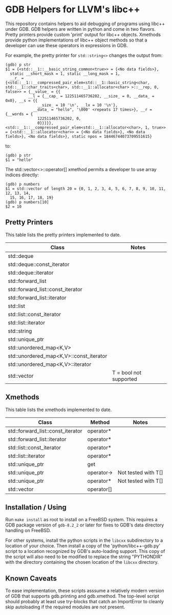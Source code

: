 # GDB Helpers for LLVM's libc++

This repository contains helpers to aid debugging of programs using
libc++ under GDB.  GDB helpers are written in python and come in two
flavors.  Pretty printers provide custom 'print' output for libc++
objects.  Xmethods provide python implementations of libc++ object
methods so that a developer can use these operators in expressions in
GDB.

For example, the pretty printer for `std::string<>` changes the output
from:

```
(gdb) p str
$1 = {<std::__1::__basic_string_common<true>> = {<No data fields>}, 
  static __short_mask = 1, static __long_mask = 1, 
  __r_ = {<std::__1::__compressed_pair_elem<std::__1::basic_string<char, std::__1::char_traits<char>, std::__1::allocator<char> >::__rep, 0, false>> = {__value_ = {{
          __l = {__cap_ = 122511465736202, __size_ = 0, __data_ = 0x0}, __s = {{
              __size_ = 10 '\n', __lx = 10 '\n'}, 
            __data_ = "hello", '\000' <repeats 17 times>}, __r = {__words = {
              122511465736202, 0, 
              0}}}}}, <std::__1::__compressed_pair_elem<std::__1::allocator<char>, 1, true>> = {<std::__1::allocator<char>> = {<No data fields>}, <No data fields>}, <No data fields>}, static npos = 18446744073709551615}
```

to:

```
(gdb) p str
$1 = "hello"
```

The std::vector<>::operator[] xmethod permits a developer to use array
indices directly:

```
(gdb) p numbers
$1 = std::vector of length 20 = {0, 1, 2, 3, 4, 5, 6, 7, 8, 9, 10, 11, 12, 13, 14, 
  15, 16, 17, 18, 19}
(gdb) p numbers[10]
$2 = 10
```

## Pretty Printers

This table lists the pretty printers implemented to date.

| Class | Notes |
| ----- | ----- |
| std::deque |
| std::deque::const_iterator |
| std::deque::iterator |
| std::forward_list |
| std::forward_list::const_iterator |
| std::forward_list::iterator |
| std::list |
| std::list::const_iterator |
| std::list::iterator |
| std::string |
| std::unique_ptr<T> |
| std::unordered_map<K,V> |
| std::unordered_map<K,V>::const_iterator |
| std::unordered_map<K,V>::iterator |
| std::vector<T> | T = bool not supported |

## Xmethods

This table lists the xmethods implemented to date.

| Class | Method | Notes |
| ----- | ------ | ----- |
| std::forward_list::const_iterator | operator* |
| std::forward_list::iterator | operator* |
| std::list::const_iterator | operator* |
| std::list::iterator | operator* |
| std::unique_ptr<T> | get |
| std::unique_ptr<T> | operator-> | Not tested with T[] |
| std::unique_ptr<T> | operator* | Not tested with T[] |
| std::vector<T> | operator[] |

## Installation / Using

Run `make install` as root to install on a FreeBSD system.  This
requires a GDB package version of `gdb-8.2_2` or later for fixes to
GDB's data directory handling on FreeBSD.

For other systems, install the python scripts in the `libcxx`
subdirectory to a location of your choice.  Then install a copy of the
'python/libc++-gdb.py' script to a location recognized by GDB's
auto-loading support.  This copy of the script will also need to be
modified to replace the string "PYTHONDIR" with the directory
containing the chosen location of the `libcxx` directory.

## Known Caveats

To ease implementation, these scripts asssume a relatively modern
version of GDB that supports gdb.printing and gdb.xmethod.  The
top-level script should probably at least use try-blocks that catch an
ImportError to cleanly skip autoloading if the required modules are
not present.
